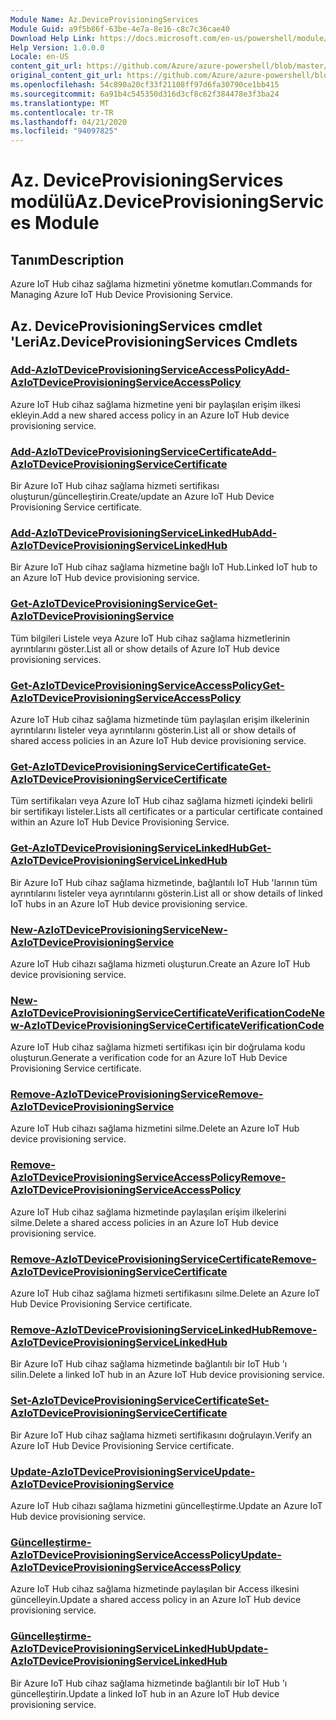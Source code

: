 ```yaml
---
Module Name: Az.DeviceProvisioningServices
Module Guid: a9f5b86f-63be-4e7a-8e16-c8c7c36cae40
Download Help Link: https://docs.microsoft.com/en-us/powershell/module/az.deviceprovisioningservices
Help Version: 1.0.0.0
Locale: en-US
content_git_url: https://github.com/Azure/azure-powershell/blob/master/src/DeviceProvisioningServices/DeviceProvisioningServices/help/Az.DeviceProvisioningServices.md
original_content_git_url: https://github.com/Azure/azure-powershell/blob/master/src/DeviceProvisioningServices/DeviceProvisioningServices/help/Az.DeviceProvisioningServices.md
ms.openlocfilehash: 54c890a20cf33f21108ff97d6fa30790ce1bb415
ms.sourcegitcommit: 6a91b4c545350d316d3cf8c62f384478e3f3ba24
ms.translationtype: MT
ms.contentlocale: tr-TR
ms.lasthandoff: 04/21/2020
ms.locfileid: "94097825"
---
```

# <span data-ttu-id="ac4f6-101">Az. DeviceProvisioningServices modülü</span><span class="sxs-lookup"><span data-stu-id="ac4f6-101">Az.DeviceProvisioningServices Module</span></span>
## <span data-ttu-id="ac4f6-102">Tanım</span><span class="sxs-lookup"><span data-stu-id="ac4f6-102">Description</span></span>
<span data-ttu-id="ac4f6-103">Azure IoT Hub cihaz sağlama hizmetini yönetme komutları.</span><span class="sxs-lookup"><span data-stu-id="ac4f6-103">Commands for Managing Azure IoT Hub Device Provisioning Service.</span></span>

## <span data-ttu-id="ac4f6-104">Az. DeviceProvisioningServices cmdlet 'Leri</span><span class="sxs-lookup"><span data-stu-id="ac4f6-104">Az.DeviceProvisioningServices Cmdlets</span></span>
### [<span data-ttu-id="ac4f6-105">Add-AzIoTDeviceProvisioningServiceAccessPolicy</span><span class="sxs-lookup"><span data-stu-id="ac4f6-105">Add-AzIoTDeviceProvisioningServiceAccessPolicy</span></span>](Add-AzIoTDeviceProvisioningServiceAccessPolicy.md)
<span data-ttu-id="ac4f6-106">Azure IoT Hub cihaz sağlama hizmetine yeni bir paylaşılan erişim ilkesi ekleyin.</span><span class="sxs-lookup"><span data-stu-id="ac4f6-106">Add a new shared access policy in an Azure IoT Hub device provisioning service.</span></span>

### [<span data-ttu-id="ac4f6-107">Add-AzIoTDeviceProvisioningServiceCertificate</span><span class="sxs-lookup"><span data-stu-id="ac4f6-107">Add-AzIoTDeviceProvisioningServiceCertificate</span></span>](Add-AzIoTDeviceProvisioningServiceCertificate.md)
<span data-ttu-id="ac4f6-108">Bir Azure IoT Hub cihaz sağlama hizmeti sertifikası oluşturun/güncelleştirin.</span><span class="sxs-lookup"><span data-stu-id="ac4f6-108">Create/update an Azure IoT Hub Device Provisioning Service certificate.</span></span>

### [<span data-ttu-id="ac4f6-109">Add-AzIoTDeviceProvisioningServiceLinkedHub</span><span class="sxs-lookup"><span data-stu-id="ac4f6-109">Add-AzIoTDeviceProvisioningServiceLinkedHub</span></span>](Add-AzIoTDeviceProvisioningServiceLinkedHub.md)
<span data-ttu-id="ac4f6-110">Bir Azure IoT Hub cihaz sağlama hizmetine bağlı IoT Hub.</span><span class="sxs-lookup"><span data-stu-id="ac4f6-110">Linked IoT hub to an Azure IoT Hub device provisioning service.</span></span>

### [<span data-ttu-id="ac4f6-111">Get-AzIoTDeviceProvisioningService</span><span class="sxs-lookup"><span data-stu-id="ac4f6-111">Get-AzIoTDeviceProvisioningService</span></span>](Get-AzIoTDeviceProvisioningService.md)
<span data-ttu-id="ac4f6-112">Tüm bilgileri Listele veya Azure IoT Hub cihaz sağlama hizmetlerinin ayrıntılarını göster.</span><span class="sxs-lookup"><span data-stu-id="ac4f6-112">List all or show details of Azure IoT Hub device provisioning services.</span></span>

### [<span data-ttu-id="ac4f6-113">Get-AzIoTDeviceProvisioningServiceAccessPolicy</span><span class="sxs-lookup"><span data-stu-id="ac4f6-113">Get-AzIoTDeviceProvisioningServiceAccessPolicy</span></span>](Get-AzIoTDeviceProvisioningServiceAccessPolicy.md)
<span data-ttu-id="ac4f6-114">Azure IoT Hub cihaz sağlama hizmetinde tüm paylaşılan erişim ilkelerinin ayrıntılarını listeler veya ayrıntılarını gösterin.</span><span class="sxs-lookup"><span data-stu-id="ac4f6-114">List all or show details of shared access policies in an Azure IoT Hub device provisioning service.</span></span>

### [<span data-ttu-id="ac4f6-115">Get-AzIoTDeviceProvisioningServiceCertificate</span><span class="sxs-lookup"><span data-stu-id="ac4f6-115">Get-AzIoTDeviceProvisioningServiceCertificate</span></span>](Get-AzIoTDeviceProvisioningServiceCertificate.md)
<span data-ttu-id="ac4f6-116">Tüm sertifikaları veya Azure IoT Hub cihaz sağlama hizmeti içindeki belirli bir sertifikayı listeler.</span><span class="sxs-lookup"><span data-stu-id="ac4f6-116">Lists all certificates or a particular certificate contained within an Azure IoT Hub Device Provisioning Service.</span></span>

### [<span data-ttu-id="ac4f6-117">Get-AzIoTDeviceProvisioningServiceLinkedHub</span><span class="sxs-lookup"><span data-stu-id="ac4f6-117">Get-AzIoTDeviceProvisioningServiceLinkedHub</span></span>](Get-AzIoTDeviceProvisioningServiceLinkedHub.md)
<span data-ttu-id="ac4f6-118">Bir Azure IoT Hub cihaz sağlama hizmetinde, bağlantılı IoT Hub 'larının tüm ayrıntılarını listeler veya ayrıntılarını gösterin.</span><span class="sxs-lookup"><span data-stu-id="ac4f6-118">List all or show details of linked IoT hubs in an Azure IoT Hub device provisioning service.</span></span>

### [<span data-ttu-id="ac4f6-119">New-AzIoTDeviceProvisioningService</span><span class="sxs-lookup"><span data-stu-id="ac4f6-119">New-AzIoTDeviceProvisioningService</span></span>](New-AzIoTDeviceProvisioningService.md)
<span data-ttu-id="ac4f6-120">Azure IoT Hub cihazı sağlama hizmeti oluşturun.</span><span class="sxs-lookup"><span data-stu-id="ac4f6-120">Create an Azure IoT Hub device provisioning service.</span></span>

### [<span data-ttu-id="ac4f6-121">New-AzIoTDeviceProvisioningServiceCertificateVerificationCode</span><span class="sxs-lookup"><span data-stu-id="ac4f6-121">New-AzIoTDeviceProvisioningServiceCertificateVerificationCode</span></span>](New-AzIoTDeviceProvisioningServiceCertificateVerificationCode.md)
<span data-ttu-id="ac4f6-122">Azure IoT Hub cihaz sağlama hizmeti sertifikası için bir doğrulama kodu oluşturun.</span><span class="sxs-lookup"><span data-stu-id="ac4f6-122">Generate a verification code for an Azure IoT Hub Device Provisioning Service certificate.</span></span>

### [<span data-ttu-id="ac4f6-123">Remove-AzIoTDeviceProvisioningService</span><span class="sxs-lookup"><span data-stu-id="ac4f6-123">Remove-AzIoTDeviceProvisioningService</span></span>](Remove-AzIoTDeviceProvisioningService.md)
<span data-ttu-id="ac4f6-124">Azure IoT Hub cihazı sağlama hizmetini silme.</span><span class="sxs-lookup"><span data-stu-id="ac4f6-124">Delete an Azure IoT Hub device provisioning service.</span></span>

### [<span data-ttu-id="ac4f6-125">Remove-AzIoTDeviceProvisioningServiceAccessPolicy</span><span class="sxs-lookup"><span data-stu-id="ac4f6-125">Remove-AzIoTDeviceProvisioningServiceAccessPolicy</span></span>](Remove-AzIoTDeviceProvisioningServiceAccessPolicy.md)
<span data-ttu-id="ac4f6-126">Azure IoT Hub cihaz sağlama hizmetinde paylaşılan erişim ilkelerini silme.</span><span class="sxs-lookup"><span data-stu-id="ac4f6-126">Delete a shared access policies in an Azure IoT Hub device provisioning service.</span></span>

### [<span data-ttu-id="ac4f6-127">Remove-AzIoTDeviceProvisioningServiceCertificate</span><span class="sxs-lookup"><span data-stu-id="ac4f6-127">Remove-AzIoTDeviceProvisioningServiceCertificate</span></span>](Remove-AzIoTDeviceProvisioningServiceCertificate.md)
<span data-ttu-id="ac4f6-128">Azure IoT Hub cihaz sağlama hizmeti sertifikasını silme.</span><span class="sxs-lookup"><span data-stu-id="ac4f6-128">Delete an Azure IoT Hub Device Provisioning Service certificate.</span></span>

### [<span data-ttu-id="ac4f6-129">Remove-AzIoTDeviceProvisioningServiceLinkedHub</span><span class="sxs-lookup"><span data-stu-id="ac4f6-129">Remove-AzIoTDeviceProvisioningServiceLinkedHub</span></span>](Remove-AzIoTDeviceProvisioningServiceLinkedHub.md)
<span data-ttu-id="ac4f6-130">Bir Azure IoT Hub cihaz sağlama hizmetinde bağlantılı bir IoT Hub 'ı silin.</span><span class="sxs-lookup"><span data-stu-id="ac4f6-130">Delete a linked IoT hub in an Azure IoT Hub device provisioning service.</span></span>

### [<span data-ttu-id="ac4f6-131">Set-AzIoTDeviceProvisioningServiceCertificate</span><span class="sxs-lookup"><span data-stu-id="ac4f6-131">Set-AzIoTDeviceProvisioningServiceCertificate</span></span>](Set-AzIoTDeviceProvisioningServiceCertificate.md)
<span data-ttu-id="ac4f6-132">Bir Azure IoT Hub cihaz sağlama hizmeti sertifikasını doğrulayın.</span><span class="sxs-lookup"><span data-stu-id="ac4f6-132">Verify an Azure IoT Hub Device Provisioning Service certificate.</span></span>

### [<span data-ttu-id="ac4f6-133">Update-AzIoTDeviceProvisioningService</span><span class="sxs-lookup"><span data-stu-id="ac4f6-133">Update-AzIoTDeviceProvisioningService</span></span>](Update-AzIoTDeviceProvisioningService.md)
<span data-ttu-id="ac4f6-134">Azure IoT Hub cihazı sağlama hizmetini güncelleştirme.</span><span class="sxs-lookup"><span data-stu-id="ac4f6-134">Update an Azure IoT Hub device provisioning service.</span></span>

### [<span data-ttu-id="ac4f6-135">Güncelleştirme-AzIoTDeviceProvisioningServiceAccessPolicy</span><span class="sxs-lookup"><span data-stu-id="ac4f6-135">Update-AzIoTDeviceProvisioningServiceAccessPolicy</span></span>](Update-AzIoTDeviceProvisioningServiceAccessPolicy.md)
<span data-ttu-id="ac4f6-136">Azure IoT Hub cihaz sağlama hizmetinde paylaşılan bir Access ilkesini güncelleyin.</span><span class="sxs-lookup"><span data-stu-id="ac4f6-136">Update a shared access policy in an Azure IoT Hub device provisioning service.</span></span>

### [<span data-ttu-id="ac4f6-137">Güncelleştirme-AzIoTDeviceProvisioningServiceLinkedHub</span><span class="sxs-lookup"><span data-stu-id="ac4f6-137">Update-AzIoTDeviceProvisioningServiceLinkedHub</span></span>](Update-AzIoTDeviceProvisioningServiceLinkedHub.md)
<span data-ttu-id="ac4f6-138">Bir Azure IoT Hub cihaz sağlama hizmetinde bağlantılı bir IoT Hub 'ı güncelleştirin.</span><span class="sxs-lookup"><span data-stu-id="ac4f6-138">Update a linked IoT hub in an Azure IoT Hub device provisioning service.</span></span>

